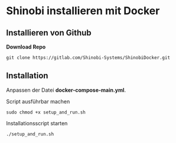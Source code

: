 # Shinobi installieren mit Docker

## Installieren von Github

**Download Repo**
```
git clone https://gitlab.com/Shinobi-Systems/ShinobiDocker.git
```

## Installation

Anpassen der Datei **docker-compose-main.yml**.

Script ausführbar machen
```
sudo chmod +x setup_and_run.sh
```

Installationsscript starten
```
./setup_and_run.sh
```

